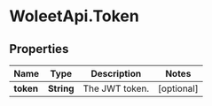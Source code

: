 # WoleetApi.Token

## Properties
Name | Type | Description | Notes
------------ | ------------- | ------------- | -------------
**token** | **String** | The JWT token. | [optional] 


